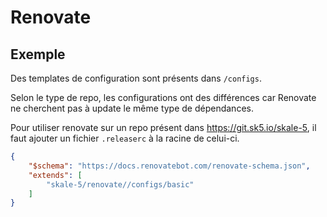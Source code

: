 # Renovate

## Exemple

Des templates de configuration sont présents dans `/configs`.

Selon le type de repo, les configurations ont des différences car Renovate ne cherchent pas à update le même type de dépendances.

Pour utiliser renovate sur un repo présent dans https://git.sk5.io/skale-5, il faut ajouter un fichier `.releaserc` à la racine de celui-ci.

```json
{
    "$schema": "https://docs.renovatebot.com/renovate-schema.json",
    "extends": [
        "skale-5/renovate//configs/basic"
    ]
}
```
